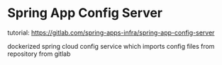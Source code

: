 # Spring App Config Server
tutorial: https://gitlab.com/spring-apps-infra/spring-app-config-server

dockerized spring cloud config service which imports config files from repository from gitlab
